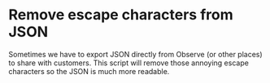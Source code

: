 # Remove escape characters from JSON

Sometimes we have to export JSON directly from Observe (or other places) to share with customers. This script will remove those annoying escape characters so the JSON is much more readable. 